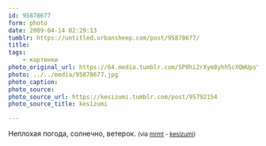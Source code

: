 ```yaml
---
id: 95878677
form: photo
date: 2009-04-14 02:29:13
tumblr: https://untitled.urbansheep.com/post/95878677/
title:
tags:
    - картинки
photo_original_url: https://64.media.tumblr.com/SP0hi2rXym8yhh5cXQWUpsYjo1_640.jpg
photo: ../../media/95878677.jpg
photo_caption:
photo_source:
photo_source_url: https://kesizumi.tumblr.com/post/95792154
photo_source_title: kesizumi

---
```


<p>Неплохая погода, солнечно, ветерок. <small>(via <a href="http://mrmt.tumblr.com/post/95815589/via-kesizumi">mrmt</a> - <a href="http://kesizumi.tumblr.com/post/95792154">kesizumi</a>)</small></p>
